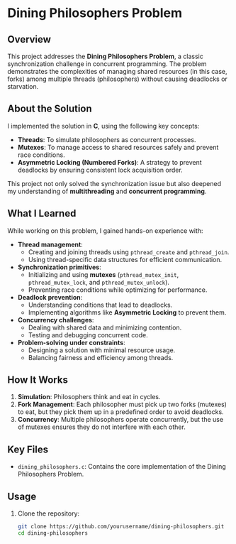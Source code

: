 # Dining Philosophers Problem

## Overview

This project addresses the **Dining Philosophers Problem**, a classic synchronization challenge in concurrent programming. The problem demonstrates the complexities of managing shared resources (in this case, forks) among multiple threads (philosophers) without causing deadlocks or starvation.

## About the Solution

I implemented the solution in **C**, using the following key concepts:

- **Threads**: To simulate philosophers as concurrent processes.
- **Mutexes**: To manage access to shared resources safely and prevent race conditions.
- **Asymmetric Locking (Numbered Forks)**: A strategy to prevent deadlocks by ensuring consistent lock acquisition order.

This project not only solved the synchronization issue but also deepened my understanding of **multithreading** and **concurrent programming**. 

## What I Learned

While working on this problem, I gained hands-on experience with:

- **Thread management**:
  - Creating and joining threads using `pthread_create` and `pthread_join`.
  - Using thread-specific data structures for efficient communication.
- **Synchronization primitives**:
  - Initializing and using **mutexes** (`pthread_mutex_init`, `pthread_mutex_lock`, and `pthread_mutex_unlock`).
  - Preventing race conditions while optimizing for performance.
- **Deadlock prevention**:
  - Understanding conditions that lead to deadlocks.
  - Implementing algorithms like **Asymmetric Locking** to prevent them.
- **Concurrency challenges**:
  - Dealing with shared data and minimizing contention.
  - Testing and debugging concurrent code.
- **Problem-solving under constraints**:
  - Designing a solution with minimal resource usage.
  - Balancing fairness and efficiency among threads.

## How It Works

1. **Simulation**: Philosophers think and eat in cycles.
2. **Fork Management**: Each philosopher must pick up two forks (mutexes) to eat, but they pick them up in a predefined order to avoid deadlocks.
3. **Concurrency**: Multiple philosophers operate concurrently, but the use of mutexes ensures they do not interfere with each other.

## Key Files

- `dining_philosophers.c`: Contains the core implementation of the Dining Philosophers Problem.

## Usage

1. Clone the repository:
   ```bash
   git clone https://github.com/yourusername/dining-philosophers.git
   cd dining-philosophers
